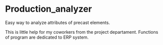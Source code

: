 # Production_analyzer
Easy way to analyze attributes of precast elements. 

This is little help for my coworkers from the project departament. Functions of program are dedicated to ERP system. 
